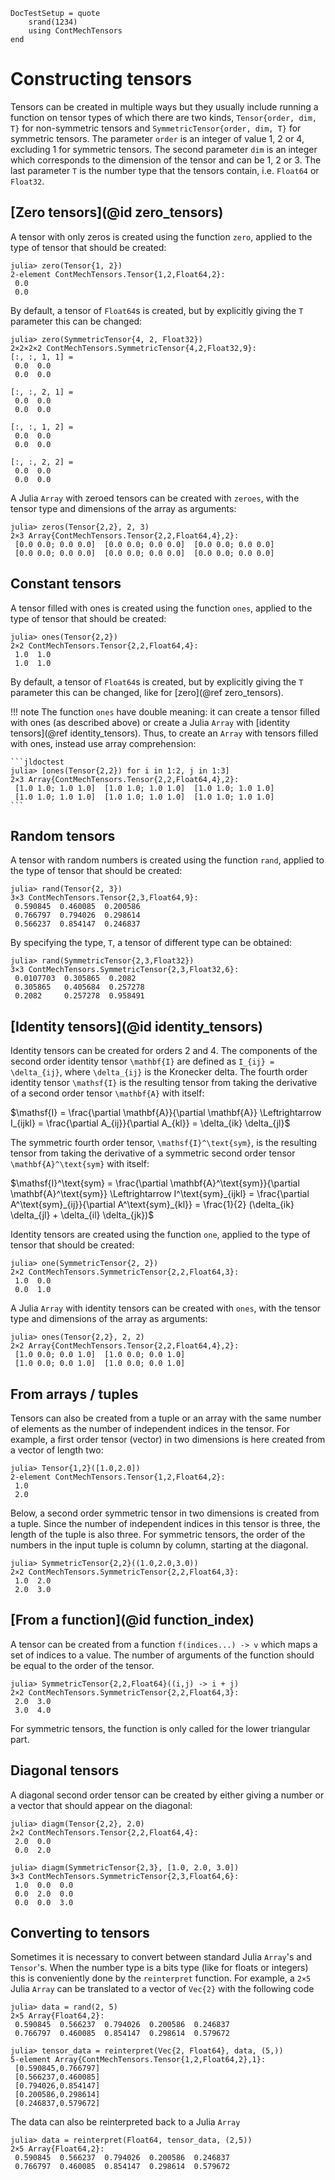 ```@meta
DocTestSetup = quote
    srand(1234)
    using ContMechTensors
end
```

# Constructing tensors

Tensors can be created in multiple ways but they usually include running a function on tensor types of which there are two kinds, `Tensor{order, dim, T}` for non-symmetric tensors and `SymmetricTensor{order, dim, T}` for symmetric tensors.
The parameter `order` is an integer of value 1, 2 or 4, excluding 1 for symmetric tensors. The second parameter `dim` is an integer which corresponds to the dimension of the tensor and can be 1, 2 or 3. The last parameter `T` is the number type that the tensors contain, i.e. `Float64` or `Float32`.

## [Zero tensors](@id zero_tensors)

A tensor with only zeros is created using the function `zero`, applied to the type of tensor that should be created:

```jldoctest
julia> zero(Tensor{1, 2})
2-element ContMechTensors.Tensor{1,2,Float64,2}:
 0.0
 0.0
```

By default, a tensor of `Float64`s is created, but by explicitly giving the `T` parameter this can be changed:

```jldoctest
julia> zero(SymmetricTensor{4, 2, Float32})
2×2×2×2 ContMechTensors.SymmetricTensor{4,2,Float32,9}:
[:, :, 1, 1] =
 0.0  0.0
 0.0  0.0

[:, :, 2, 1] =
 0.0  0.0
 0.0  0.0

[:, :, 1, 2] =
 0.0  0.0
 0.0  0.0

[:, :, 2, 2] =
 0.0  0.0
 0.0  0.0
```

A Julia `Array` with zeroed tensors can be created with `zeroes`, with the tensor type and dimensions of the array as arguments:

```jldoctest
julia> zeros(Tensor{2,2}, 2, 3)
2×3 Array{ContMechTensors.Tensor{2,2,Float64,4},2}:
 [0.0 0.0; 0.0 0.0]  [0.0 0.0; 0.0 0.0]  [0.0 0.0; 0.0 0.0]
 [0.0 0.0; 0.0 0.0]  [0.0 0.0; 0.0 0.0]  [0.0 0.0; 0.0 0.0]
```

## Constant tensors

A tensor filled with ones is created using the function `ones`, applied to the type of tensor that should be created:

```jldoctest
julia> ones(Tensor{2,2})
2×2 ContMechTensors.Tensor{2,2,Float64,4}:
 1.0  1.0
 1.0  1.0
```

By default, a tensor of `Float64`s is created, but by explicitly giving the `T` parameter this can be changed, like for [zero](@ref zero_tensors).

!!! note
    The function `ones` have double meaning: it can create a tensor filled with ones
    (as described above) or create a Julia `Array` with [identity tensors](@ref identity_tensors).
    Thus, to create an `Array` with tensors filled with ones, instead use array comprehension:

    ```jldoctest
    julia> [ones(Tensor{2,2}) for i in 1:2, j in 1:3]
    2×3 Array{ContMechTensors.Tensor{2,2,Float64,4},2}:
     [1.0 1.0; 1.0 1.0]  [1.0 1.0; 1.0 1.0]  [1.0 1.0; 1.0 1.0]
     [1.0 1.0; 1.0 1.0]  [1.0 1.0; 1.0 1.0]  [1.0 1.0; 1.0 1.0]
    ```


## Random tensors

A tensor with random numbers is created using the function `rand`, applied to the type of tensor that should be created:

```jldoctest
julia> rand(Tensor{2, 3})
3×3 ContMechTensors.Tensor{2,3,Float64,9}:
 0.590845  0.460085  0.200586
 0.766797  0.794026  0.298614
 0.566237  0.854147  0.246837
```

By specifying the type, `T`, a tensor of different type can be obtained:

```jldoctest
julia> rand(SymmetricTensor{2,3,Float32})
3×3 ContMechTensors.SymmetricTensor{2,3,Float32,6}:
 0.0107703  0.305865  0.2082
 0.305865   0.405684  0.257278
 0.2082     0.257278  0.958491
```

## [Identity tensors](@id identity_tensors)

Identity tensors can be created for orders 2 and 4. The components of the second order identity tensor ``\mathbf{I}`` are defined as ``I_{ij} = \delta_{ij}``, where ``\delta_{ij}`` is the Kronecker delta. The fourth order identity tensor ``\mathsf{I}`` is the resulting tensor from taking the derivative of a second order tensor ``\mathbf{A}`` with itself:

$\mathsf{I} = \frac{\partial \mathbf{A}}{\partial \mathbf{A}} \Leftrightarrow I_{ijkl} = \frac{\partial A_{ij}}{\partial A_{kl}} = \delta_{ik} \delta_{jl}$

The symmetric fourth order tensor, ``\mathsf{I}^\text{sym}``, is the resulting tensor from taking the derivative of a symmetric second order tensor ``\mathbf{A}^\text{sym}`` with itself:

$\mathsf{I}^\text{sym} = \frac{\partial \mathbf{A}^\text{sym}}{\partial \mathbf{A}^\text{sym}} \Leftrightarrow I^\text{sym}_{ijkl} = \frac{\partial A^\text{sym}_{ij}}{\partial A^\text{sym}_{kl}} = \frac{1}{2} (\delta_{ik} \delta_{jl} + \delta_{il} \delta_{jk})$


Identity tensors are created using the function `one`, applied to the type of tensor that should be created:

```jldoctest
julia> one(SymmetricTensor{2, 2})
2×2 ContMechTensors.SymmetricTensor{2,2,Float64,3}:
 1.0  0.0
 0.0  1.0
```

A Julia `Array` with identity tensors can be created with `ones`, with the tensor type and dimensions of the array as arguments:

```jldoctest
julia> ones(Tensor{2,2}, 2, 2)
2×2 Array{ContMechTensors.Tensor{2,2,Float64,4},2}:
 [1.0 0.0; 0.0 1.0]  [1.0 0.0; 0.0 1.0]
 [1.0 0.0; 0.0 1.0]  [1.0 0.0; 0.0 1.0]
```

## From arrays / tuples

Tensors can also be created from a tuple or an array with the same number of elements as the number of independent indices in the tensor. For example, a first order tensor (vector) in two dimensions is here created from a vector of length two:

```jldoctest
julia> Tensor{1,2}([1.0,2.0])
2-element ContMechTensors.Tensor{1,2,Float64,2}:
 1.0
 2.0
```

Below, a second order symmetric tensor in two dimensions is created from a tuple. Since the number of independent indices in this tensor is three, the length of the tuple is also three. For symmetric tensors, the order of the numbers in the input tuple is column by column, starting at the diagonal.

```jldoctest
julia> SymmetricTensor{2,2}((1.0,2.0,3.0))
2×2 ContMechTensors.SymmetricTensor{2,2,Float64,3}:
 1.0  2.0
 2.0  3.0
```

## [From a function](@id function_index)

A tensor can be created from a function `f(indices...) -> v` which maps a set of indices to a value. The number of arguments of the function should be equal to the order of the tensor.

```jldoctest
julia> SymmetricTensor{2,2,Float64}((i,j) -> i + j)
2×2 ContMechTensors.SymmetricTensor{2,2,Float64,3}:
 2.0  3.0
 3.0  4.0
```

For symmetric tensors, the function is only called for the lower triangular part.

## Diagonal tensors

A diagonal second order tensor can be created by either giving a number or a vector that should appear on the diagonal:

```jldoctest
julia> diagm(Tensor{2,2}, 2.0)
2×2 ContMechTensors.Tensor{2,2,Float64,4}:
 2.0  0.0
 0.0  2.0

julia> diagm(SymmetricTensor{2,3}, [1.0, 2.0, 3.0])
3×3 ContMechTensors.SymmetricTensor{2,3,Float64,6}:
 1.0  0.0  0.0
 0.0  2.0  0.0
 0.0  0.0  3.0
```

## Converting to tensors

Sometimes it is necessary to convert between standard Julia `Array`'s and `Tensor`'s. When the number type is a bits type (like for floats or integers) this is conveniently done by the `reinterpret` function. For example, a `2×5` Julia `Array` can be translated to a vector of `Vec{2}` with the
following code

```jldoctest
julia> data = rand(2, 5)
2×5 Array{Float64,2}:
 0.590845  0.566237  0.794026  0.200586  0.246837
 0.766797  0.460085  0.854147  0.298614  0.579672

julia> tensor_data = reinterpret(Vec{2, Float64}, data, (5,))
5-element Array{ContMechTensors.Tensor{1,2,Float64,2},1}:
 [0.590845,0.766797]
 [0.566237,0.460085]
 [0.794026,0.854147]
 [0.200586,0.298614]
 [0.246837,0.579672]
```

The data can also be reinterpreted back to a Julia `Array`

```jlcon
julia> data = reinterpret(Float64, tensor_data, (2,5))
2×5 Array{Float64,2}:
 0.590845  0.566237  0.794026  0.200586  0.246837
 0.766797  0.460085  0.854147  0.298614  0.579672
```
